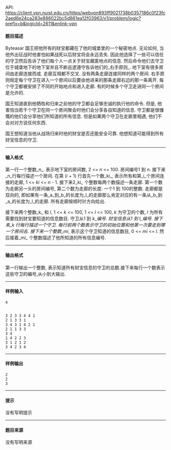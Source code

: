 API: https://client.vpn.nuist.edu.cn/https/webvpn893ff9021738b0357186c0f23fc2aed6e24ca283e886022bc5d861ea12f03963/v1/problem/logic?prefix=b&logicId=2611&enlink-vpn

#### 题目描述

Byteasar 国王把他所有的财宝都藏在了他的城堡里的一个秘密地点. 无论如何, 当他外出征战时他害怕如果战死以后财宝将会永远丢失. 因此他选择了一些可以信任的守卫然后告诉了他们每个人一点关于财宝藏匿地点的信息. 然后命令他们去守卫位于城堡地下的地下室并且不断巡逻遵守告诉他们的_右手原则_. 地下室有很多房间由走廊连接而成. 走廊互相都不交叉. 没有两条走廊连接同样的两个房间. 右手原则规定每个守卫在进入一个房间以后要由他进来的那条走廊右边的那一条离开. 每个守卫都被安排了不同的开始地点和进入走廊. 有的时候多个守卫走进同一个房间是允许的.

国王知道直到他牺牲和归来之前他的守卫都会足够忠诚的执行他的命令. 但是, 他害怕当若干个守卫在同一个房间聚会时他们会分享各自知道的信息. 守卫都是很慷慨的他们会分享他们所知道的所有信息. 但是如果两个守卫在走廊里相遇, 他们不会对对方说任何东西.

国王想知道当他从战场归来时他的财宝是否还能安全可靠. 他想知道可能得到所有财宝信息的守卫.

---

#### 输入格式

第一行一个整数_n_. 表示地下室的房间数, 2 <= _n_ <= 100. 房间编号1 到 _n_. 接下来_n_行每行描述一个房间. 在第 (_i_ + 1) 行首先一个数_ki_, 表示所有和第_i_个房间连接的走廊, 1 <= _ki_ <= _n_ - 1. 接下来2_ki_ 个整数每两个数描述一条走廊. 第一个数为走廊另一头的房间编号, 第二个数为走廊的长度: 一个1 到 100的整数. 走廊都是双向的, 即如果有一条_a_到_b_的长度为_l_的走廊那么肯定对应的有一条从_b_到_a_的长度为_l_的走廊. 所有走廊按顺时针方向给出.

接下来两个整数_k_ 和 _l_, 1 <= _k_ <= 100, 1 <= _l_ <= 100, _k_ 为守卫的个数, _l_ 为所有需要找到财宝要知道的信息数目. 守卫从1 到 _k_编号. 财宝信息从1 到 _l_编号. 接下来_k_ 行每行描述一个守卫. 每行前两个数表示守卫的初始位置和他第一次要走到哪一个房间去. 接下来一个整数_mi_, 表示这个守卫知道的信息数目, 0 <= _mi_ <= _l_. 然后接着_mi_ 个整数描述了他所知道的所有信息编号.

---

#### 输出格式

第一行输出一个整数, 表示知道所有财宝信息的守卫的总数.接下来每行一个数表示这些守卫的编号,从小到大输出.

---

#### 样例输入
```
4


3 2 3 3 4 4 1
2 1 3 3 1
3 4 3 1 4 2 1
2 1 1 3 3
3 4
1 4 2 2 3
3 1 2 1 2
3 4 2 3 4

```

---

#### 样例输出
```
2
2
3

```

---

#### 提示

没有写明提示

---

#### 题目来源

没有写明来源